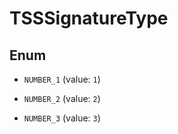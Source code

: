 

# TSSSignatureType

## Enum


* `NUMBER_1` (value: `1`)

* `NUMBER_2` (value: `2`)

* `NUMBER_3` (value: `3`)



